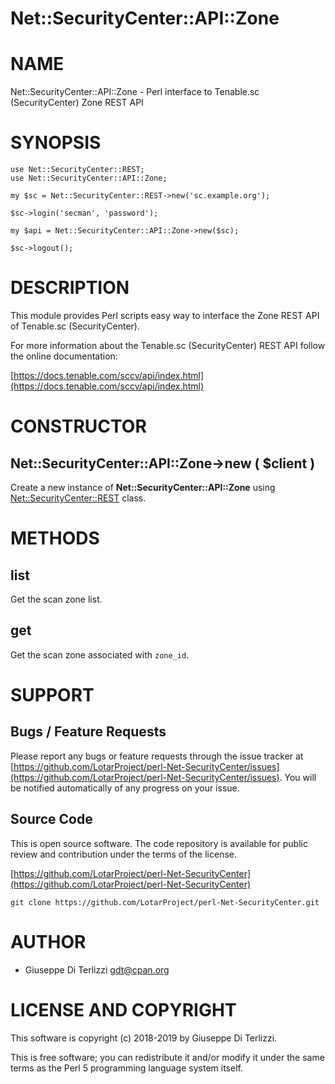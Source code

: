 # Net::SecurityCenter::API::Zone
# NAME

Net::SecurityCenter::API::Zone - Perl interface to Tenable.sc (SecurityCenter) Zone REST API

# SYNOPSIS

    use Net::SecurityCenter::REST;
    use Net::SecurityCenter::API::Zone;

    my $sc = Net::SecurityCenter::REST->new('sc.example.org');

    $sc->login('secman', 'password');

    my $api = Net::SecurityCenter::API::Zone->new($sc);

    $sc->logout();

# DESCRIPTION

This module provides Perl scripts easy way to interface the Zone REST API of Tenable.sc
(SecurityCenter).

For more information about the Tenable.sc (SecurityCenter) REST API follow the online documentation:

[https://docs.tenable.com/sccv/api/index.html](https://docs.tenable.com/sccv/api/index.html)

# CONSTRUCTOR

## Net::SecurityCenter::API::Zone->new ( $client )

Create a new instance of **Net::SecurityCenter::API::Zone** using [Net::SecurityCenter::REST](Net-SecurityCenter-REST.md) class.

# METHODS

## list

Get the scan zone list.

## get

Get the scan zone associated with `zone_id`.

# SUPPORT

## Bugs / Feature Requests

Please report any bugs or feature requests through the issue tracker
at [https://github.com/LotarProject/perl-Net-SecurityCenter/issues](https://github.com/LotarProject/perl-Net-SecurityCenter/issues).
You will be notified automatically of any progress on your issue.

## Source Code

This is open source software.  The code repository is available for
public review and contribution under the terms of the license.

[https://github.com/LotarProject/perl-Net-SecurityCenter](https://github.com/LotarProject/perl-Net-SecurityCenter)

    git clone https://github.com/LotarProject/perl-Net-SecurityCenter.git

# AUTHOR

- Giuseppe Di Terlizzi <gdt@cpan.org>

# LICENSE AND COPYRIGHT

This software is copyright (c) 2018-2019 by Giuseppe Di Terlizzi.

This is free software; you can redistribute it and/or modify it under
the same terms as the Perl 5 programming language system itself.
